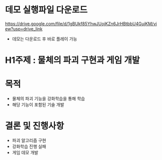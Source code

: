 # 데모 실행파일 다운로드   
https://drive.google.com/file/d/1gBUkf85YhwJUojKZn6JrHBtbbU4GujKM/view?usp=drive_link
- 데모는 다운로드 후 바로 플레이 가능

# H1주제 : 물체의 파괴 구현과 게임 개발   

# 목적   
- 물체의 파괴 기능을 강화학습을 통해 학습
- 해당 기능이 포함된 기술 개발

# 결론 및 진행사항
- 파괴 알고리즘 구현   
- 강화학습 진행 실패
- 게임 데모 개발

